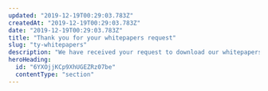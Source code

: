 ```yaml
---
updated: "2019-12-19T00:29:03.783Z"
createdAt: "2019-12-19T00:29:03.783Z"
date: "2019-12-19T00:29:03.783Z"
title: "Thank you for your whitepapers request"
slug: "ty-whitepapers"
description: "We have received your request to download our whitepapers."
heroHeading:
  id: "6YXOjjKCp9XhUGEZRz07be"
  contentType: "section"
---
```

